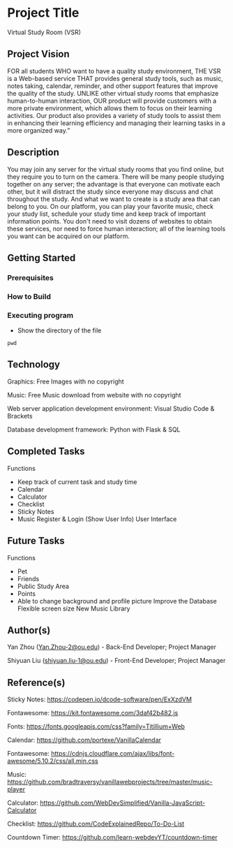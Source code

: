 # Project Title

Virtual Study Room (VSR)

## Project Vision

FOR all students WHO want to have a quality study environment, THE VSR is a Web-based service THAT provides general study tools, such as music, notes taking, calendar, reminder, and other support features that improve the quality of the study. UNLIKE other virtual study rooms that emphasize human-to-human interaction, OUR product will provide customers with a more private environment, which allows them to focus on their learning activities. Our product also provides a variety of study tools to assist them in enhancing their learning efficiency and managing their learning tasks in a more organized way.”

## Description

You may join any server for the virtual study rooms that you find online, but they require you to turn on the camera. There will be many people studying together on any server; the advantage is that everyone can motivate each other, but it will distract the study since everyone may discuss and chat throughout the study. And what we want to create is a study area that can belong to you. On our platform, you can play your favorite music, check your study list, schedule your study time and keep track of important information points. You don't need to visit dozens of websites to obtain these services, nor need to force human interaction; all of the learning tools you want can be acquired on our platform.

## Getting Started

### Prerequisites





### How to Build





### Executing program

* Show the directory of the file
```
pwd
```

## Technology

Graphics: Free Images with no copyright 

Music: Free Music download from website with no copyright 

Web server application development environment: Visual Studio Code & Brackets 

Database development framework: Python with Flask & SQL 

## Completed Tasks 

Functions 
- Keep track of current task and study time 
- Calendar 
- Calculator 
- Checklist 
- Sticky Notes 
- Music 
Register & Login (Show User Info) 
User Interface 

## Future Tasks 
Functions 
- Pet 
- Friends 
- Public Study Area 
- Points 
- Able to change background and profile picture 
Improve the Database 
Flexible screen size 
New Music Library

## Author(s)

Yan Zhou (Yan.Zhou-2@ou.edu) - Back-End Developer; Project Manager

Shiyuan Liu (shiyuan.liu-1@ou.edu) - Front-End Developer; Project Manager

## Reference(s)

Sticky Notes: https://codepen.io/dcode-software/pen/ExXzdVM

Fontawesome: https://kit.fontawesome.com/3daf42b482.js

Fonts: https://fonts.googleapis.com/css?family=Titillium+Web

Calendar: https://github.com/portexe/VanillaCalendar

Fontawesome: https://cdnjs.cloudflare.com/ajax/libs/font-awesome/5.10.2/css/all.min.css

Music: https://github.com/bradtraversy/vanillawebprojects/tree/master/music-player

Calculator: https://github.com/WebDevSimplified/Vanilla-JavaScript-Calculator

Checklist: https://github.com/CodeExplainedRepo/To-Do-List

Countdown Timer: https://github.com/learn-webdevYT/countdown-timer
